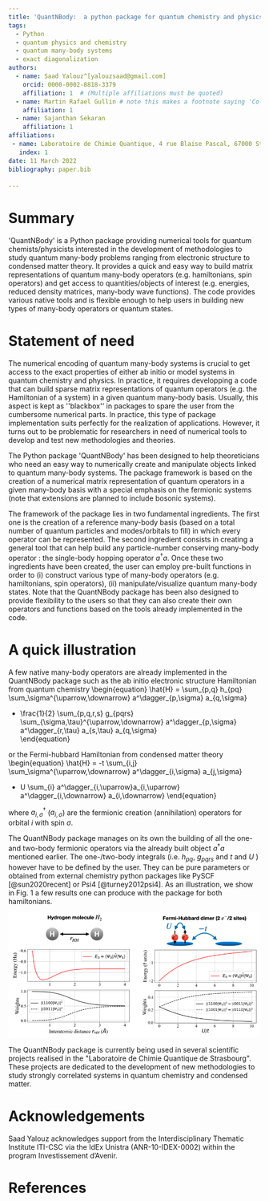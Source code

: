 ```yaml
---
title: 'QuantNBody:  a python package for quantum chemistry and physics to build and manipulate many-body operators and wave functions.'
tags:
  - Python
  - quantum physics and chemistry
  - quantum many-body systems
  - exact diagonalization
authors:
  - name: Saad Yalouz^[yalouzsaad@gmail.com]
    orcid: 0000-0002-8818-3379
    affiliation: 1  # (Multiple affiliations must be quoted)
  - name: Martin Rafael Gullin # note this makes a footnote saying 'Co-first author'
    affiliation: 1
  - name: Sajanthan Sekaran
    affiliation: 1
affiliations:
 - name: Laboratoire de Chimie Quantique, 4 rue Blaise Pascal, 67000 Strasbourg, France
   index: 1
date: 11 March 2022
bibliography: paper.bib
 
---
```


# Summary

'QuantNBody' is a Python package providing numerical tools for quantum chemists/physicists interested in the development of methodologies to study quantum many-body problems ranging from electronic structure to condensed matter theory. It provides a quick and easy way to build matrix representations of quantum many-body operators (e.g. hamiltonians, spin operators) and get access to quantities/objects of interest (e.g. energies, reduced density matrices, many-body wave functions). The code provides various native tools and is flexible enough to help users in building new types of many-body operators or quantum states. 

# Statement of need
  
The numerical encoding of quantum many-body systems is crucial to get access to the exact properties 
of either ab initio or model systems in quantum chemistry and physics.
In practice, it requires developping a code that can build sparse matrix representations of quantum
operators (e.g. the Hamiltonian of a system) in a given quantum many-body basis.
Usually, this aspect is kept as ''blackbox'' in packages to spare the user from the cumbersome numerical parts.
In practice, this type of package implementation suits perfectly for the realization of applications. However, 
it turns out to be problematic for researchers in need of numerical tools to develop and test new methodologies and theories. 

The Python package 'QuantNBody' has been designed to help theoreticians who need an easy way to numerically create
and manipulate objects linked to quantum many-body systems. The package framework is based on the creation of a numerical
matrix representation of quantum operators in a given many-body basis with a special emphasis on the fermionic systems
(note that extensions are planned to include bosonic systems).  

The framework of the package lies in two fundamental ingredients. The first one is the creation of a reference
many-body basis (based on a total number of quantum particles and modes/orbitals to fill) in which every operator
can be represented. The second ingredient consists in creating a general tool that can help build any particle-number
conserving many-body operator : the single-body hopping operator $a^\dagger a$.  Once these two ingredients
have been created, the user can employ pre-built functions in order to (i) construct various type of many-body
operators (e.g. hamiltonians, spin operators), (ii) manipulate/visualize quantum many-body states. Note that
the QuantNBody package has been also designed to provide flexibility to the users so that they can also create their
own operators and functions based on the tools already implemented in the code.

# A quick illustration

A few native many-body operators are already implemented in the QuantNBody package such as the ab initio
electronic structure Hamiltonian from quantum chemistry
\begin{equation} 
\hat{H} = \sum_{p,q} h_{pq} \sum_\sigma^{\uparrow,\downarrow} a^\dagger_{p,\sigma} a_{q,\sigma} 
+ \frac{1}{2} \sum_{p,q,r,s}  g_{pqrs} \sum_{\sigma,\tau}^{\uparrow,\downarrow} a^\dagger_{p,\sigma} a^\dagger_{r,\tau} a_{s,\tau} a_{q,\sigma}  
\end{equation}

or the Fermi-hubbard Hamiltonian from condensed matter theory
\begin{equation} 
\hat{H} = -t  \sum_{i,j} \sum_\sigma^{\uparrow,\downarrow} a^\dagger_{i,\sigma} a_{j,\sigma} 
+ U \sum_{i}  a^\dagger_{i,\uparrow}a_{i,\uparrow} a^\dagger_{i,\downarrow} a_{i,\downarrow}
\end{equation}

where $a^\dagger_{i,\sigma}$ ($a_{i,\sigma}$) are the fermionic creation (annihilation) operators for orbital $i$ with spin $\sigma$.

The QuantNBody package manages on its own the building of all the one- and two-body fermionic operators via the already built object $a^\dagger a$ mentioned earlier. The one-/two-body integrals (i.e.  $h_{pq}$, $g_{pqrs}$  and $t$ and $U$ ) however have to be defined by the user. They can be pure parameters or obtained from external chemistry python packages like PySCF [@sun2020recent] or Psi4 [@turney2012psi4]. As an illustration, we show in Fig. 1 a few results one can produce with the package for both hamiltonians.
 
![$H_2$ molecule and Fermi-Hubbard dimer. **Left column:** ground state energy and ground state decomposition in the many-body basis for the $H_2$ molecule dissociation in a minimal basis STO-3G. **Right column:** ground state energy and ground state decomposition in the many-body basis for the Fermi-Hubbard dimer as a function of $U/t$  (2 electrons on 2 sites). \label{fig:example}](figure.png)

The QuantNBody package is currently being used in several scientific projects realised in the "Laboratoire de Chimie Quantique de Strasbourg".
These projects are dedicated to the development of new methodologies to study strongly correlated systems in quantum chemistry and
condensed matter.
 
 
# Acknowledgements

Saad Yalouz acknowledges support from the Interdisciplinary Thematic Institute ITI-CSC
via the IdEx Unistra (ANR-10-IDEX-0002) within the program Investissement d’Avenir.

# References

